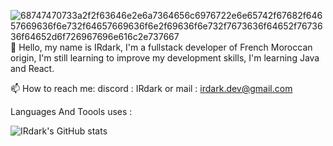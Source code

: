 ![68747470733a2f2f63646e2e6a7364656c6976722e6e65742f67682f64657669636f6e732f64657669636f6e2f69636f6e732f7673636f64652f7673636f64652d6f726967696e616c2e737667](https://github.com/IRdark6826/IRdark6826/assets/93541939/d2a8a97a-2b1b-4fe0-bf18-64e2e4e5260c)👋 Hello, my name is IRdark, I'm a fullstack developer of French Moroccan origin, I'm still learning to improve my development skills, I'm learning Java and React.

📫 How to reach me: discord : IRdark or mail : irdark.dev@gmail.com


Languages And Toools uses :



![IRdark's GitHub stats](https://github-readme-stats.vercel.app/api?username=IRdark6826&show_icons=true&theme=transparent)
